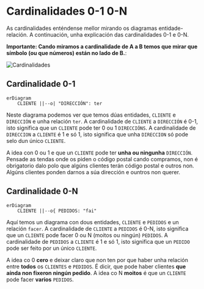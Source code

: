 # Cardinalidades 0-1 0-N

As cardinalidades enténdense mellor mirando os diagramas entidade-relación. A continuación, unha explicación das cardinalidades 0-1 e 0-N.

**Importante: Cando miramos a cardinalidade de A a B temos que mirar que símbolo (ou que números) están no lado de B.**:

![Cardinalidades](../images/Cardinalidades.drawio.svg)

## Cardinalidade 0-1

```mermaid
erDiagram
    CLIENTE ||--o| "DIRECCIÓN": ter
```

Neste diagrama podemos ver que temos dúas entidades, `CLIENTE` e `DIRECCIÓN` e unha relación `ter`. A cardinalidade de `CLIENTE` a `DIRECCIÓN` é 0-1, isto significa que un `CLIENTE` pode ter 0 ou 1 `DIRECCIÓNS`. A cardinalidade de `DIRECCION` a `CLIENTE` é 1 e só 1, isto significa que unha `DIRECCION` só pode selo dun único `CLIENTE`.

A idea con 0 ou 1 e que un `CLIENTE` pode ter **unha ou ningunha** `DIRECCIÓN`. Pensade as tendas onde os piden o código postal cando compramos, non é obrigatorio dalo polo que algúns clientes terán código postal e outros non. Algúns clientes ponden darnos a súa dirección e ountros non querer.

## Cardinalidade 0-N

```mermaid
erDiagram
    CLIENTE ||--o{ PEDIDOS: "fai"
```

Aquí temos un diagrama con dous entidades, `CLIENTE` e `PEDIDOS` e un relación `facer`. A cardinalidade de `CLIENTE` a `PEDIDOS` é 0-N, isto significa que un `CLIENTE` pode facer 0 ou N (moitos ou ningún) `PEDIDOS`. A cardinalidade de `PEDIDOS` a `CLIENTE` é 1 e só 1, isto significa que un `PEDIDO` pode ser feito por un único `CLIENTE`.

A idea co 0 **cero** e deixar claro que non ten por que haber unha relación entre **todos** os `CLIENTES` e `PEDIDOS`. É dicir, que pode haber clientes **que aínda non fixeron ningún pedido**. A idea co N **moitos** é que un `CLIENTE` pode facer **varios** `PEDIDOS`.


```mermaid

